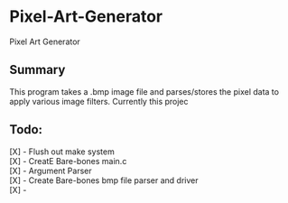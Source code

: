 # Pixel-Art-Generator
Pixel Art Generator

## Summary  
This program takes a .bmp image file and parses/stores the pixel data to apply various image filters. Currently this projec

## Todo:

 [X] - Flush out make system  
 [X] - CreatE Bare-bones main.c  
 [X] - Argument Parser  
 [X] - Create Bare-bones bmp file parser and driver  
 [X] - 

